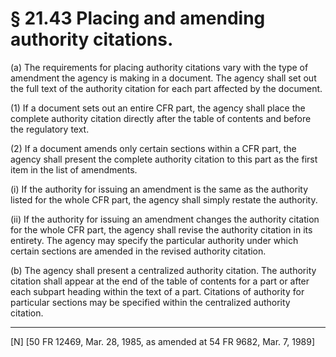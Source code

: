 # § 21.43   Placing and amending authority citations.

(a) The requirements for placing authority citations vary with the type of amendment the agency is making in a document. The agency shall set out the full text of the authority citation for each part affected by the document.


(1) If a document sets out an entire CFR part, the agency shall place the complete authority citation directly after the table of contents and before the regulatory text.


(2) If a document amends only certain sections within a CFR part, the agency shall present the complete authority citation to this part as the first item in the list of amendments.


(i) If the authority for issuing an amendment is the same as the authority listed for the whole CFR part, the agency shall simply restate the authority.


(ii) If the authority for issuing an amendment changes the authority citation for the whole CFR part, the agency shall revise the authority citation in its entirety. The agency may specify the particular authority under which certain sections are amended in the revised authority citation.


(b) The agency shall present a centralized authority citation. The authority citation shall appear at the end of the table of contents for a part or after each subpart heading within the text of a part. Citations of authority for particular sections may be specified within the centralized authority citation.



---

[N] [50 FR 12469, Mar. 28, 1985, as amended at 54 FR 9682, Mar. 7, 1989]




